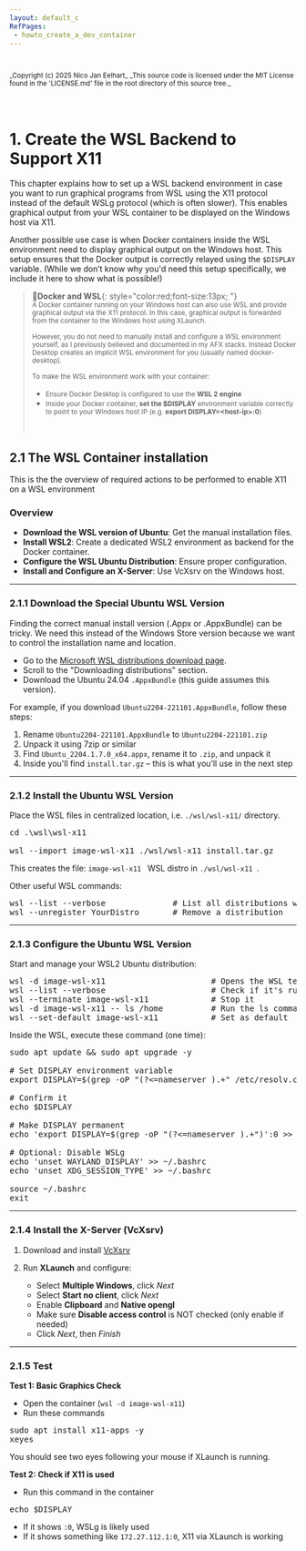 ```yaml
---
layout: default_c
RefPages:
 - howto_create_a_dev_container   
--- 
```


<small>
<br><br>
_Copyright (c) 2025 Nico Jan Eelhart_
_This source code is licensed under the MIT License found in the  'LICENSE.md' file in the root directory of this source tree._
</small>
<br><br><br>

# 1. Create the WSL Backend to Support X11

This chapter explains how to set up a WSL backend environment in case you want to run graphical programs from WSL using the X11 protocol instead of the default WSLg protocol (which is often slower). This enables graphical output from your WSL container to be displayed on the Windows host via X11.

Another possible use case is when Docker containers inside the WSL environment need to display graphical output on the Windows host. This setup ensures that the Docker output is correctly relayed using the `$DISPLAY` variable. (While we don’t know why you'd need this setup specifically, we include it here to show what is possible!)
  

>📍**Docker and WSL**{: style="color:red;font-size:13px; "} <br>
> <small>A Docker container running on your Windows host can also use WSL and provide graphical output via the X11 protocol. In this case, graphical output is forwarded from the container to the Windows host using XLaunch. <br> <br>
>However, you do not need to manually install and configure a WSL environment yourself, as I previously believed and documented in my AFX stacks. Instead Docker Desktop creates an implicit WSL environment for you (usually named docker-desktop). <br><br>
>To make the WSL environment work with your container:  </small>
> - <small>Ensure Docker Desktop is configured to use the **WSL 2 engine** </small>  <br>
> - <small>Inside your Docker container, **set the $DISPLAY** environment variable correctly to point to your Windows host IP (e.g. **export DISPLAY=\<host-ip\>:0**) </small> 
>
> &nbsp;


## 2.1 The WSL Container installation

This is the the overview of required actions to be performed to enable X11 on a WSL environment
### Overview

* **Download the WSL version of Ubuntu**: Get the manual installation files.
* **Install WSL2**: Create a dedicated WSL2 environment as backend for the Docker container.
* **Configure the WSL Ubuntu Distribution**: Ensure proper configuration.
* **Install and Configure an X-Server**: Use VcXsrv on the Windows host.

---

### 2.1.1 Download the Special Ubuntu WSL Version

Finding the correct manual install version (.Appx or .AppxBundle) can be tricky. We need this instead of the Windows Store version because we want to control the installation name and location.

* Go to the [Microsoft WSL distributions download page](https://learn.microsoft.com/en-us/windows/wsl/install-manual).
* Scroll to the "Downloading distributions" section.
* Download the Ubuntu 24.04 `.AppxBundle` (this guide assumes this version).

For example, if you download `Ubuntu2204-221101.AppxBundle`, follow these steps:

1. Rename `Ubuntu2204-221101.AppxBundle` to `Ubuntu2204-221101.zip`
2. Unpack it using 7zip or similar
3. Find `Ubuntu_2204.1.7.0_x64.appx`, rename it to `.zip`, and unpack it
4. Inside you'll find `install.tar.gz` – this is what you’ll use in the next step

---

### 2.1.2 Install the Ubuntu WSL Version

Place the WSL files in centralized location, i.e. `./wsl/wsl-x11/` directory.

<pre class="nje-cmd-multi-line">
cd .\wsl\wsl-x11

wsl --import image-wsl-x11 ./wsl/wsl-x11 install.tar.gz
</pre>

This creates the file:  `image-wsl-x11
` WSL distro in `./wsl/wsl-x11
`.

Other useful WSL commands:

<pre class="nje-cmd-multi-line">
wsl --list --verbose              # List all distributions with status
wsl --unregister YourDistro       # Remove a distribution
</pre>

---

### 2.1.3 Configure the Ubuntu WSL Version

Start and manage your WSL2 Ubuntu distribution:

<pre class="nje-cmd-multi-line">
wsl -d image-wsl-x11                      # Opens the WSL terminal
wsl --list --verbose                      # Check if it's running
wsl --terminate image-wsl-x11             # Stop it
wsl -d image-wsl-x11 -- ls /home          # Run the ls command directly
wsl --set-default image-wsl-x11           # Set as default
</pre>

Inside the WSL, execute these command (one time):

<pre class="nje-cmd-multi-line">
sudo apt update && sudo apt upgrade -y

# Set DISPLAY environment variable
export DISPLAY=$(grep -oP "(?<=nameserver ).+" /etc/resolv.conf):0

# Confirm it
echo $DISPLAY

# Make DISPLAY permanent
echo 'export DISPLAY=$(grep -oP "(?<=nameserver ).+")':0 >> ~/.bashrc

# Optional: Disable WSLg
echo 'unset WAYLAND_DISPLAY' >> ~/.bashrc
echo 'unset XDG_SESSION_TYPE' >> ~/.bashrc

source ~/.bashrc
exit
</pre>

---

### 2.1.4 Install the X-Server (VcXsrv)

1. Download and install [VcXsrv](https://sourceforge.net/projects/vcxsrv/)
2. Run **XLaunch** and configure:

   * Select **Multiple Windows**, click *Next*
   * Select **Start no client**, click *Next*
   * Enable **Clipboard** and **Native opengl**
   * Make sure **Disable access control** is NOT checked (only enable if needed)
   * Click *Next*, then *Finish*

---

### 2.1.5 Test

**Test 1: Basic Graphics Check**
- Open the container (`wsl -d image-wsl-x11`)
- Run these commands
<pre class="nje-cmd-multi-line">
sudo apt install x11-apps -y
xeyes
</pre>

You should see two eyes following your mouse if XLaunch is running.

**Test 2: Check if X11 is used**
- Run this command in the container
<pre class="nje-cmd-multi-line">
echo $DISPLAY
</pre>

* If it shows `:0`, WSLg is likely used
* If it shows something like `172.27.112.1:0`, X11 via XLaunch is working

